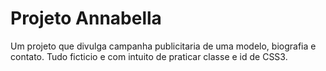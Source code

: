 # Projeto Annabella
 Um projeto que divulga campanha publicitaria de uma modelo, biografia e contato. Tudo ficticio e com intuito de praticar classe e id de CSS3.
